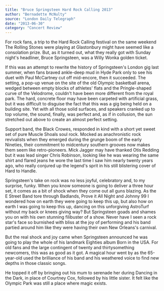 ```yaml
---
title: "Bruce Springsteen Hard Rock Calling 2013"
author: "Bernadette McNulty"
source: "London Daily Telegraph"
date: "2013-06-30"
category: "Concert Review"
---
```


For rock fans, a trip to the Hard Rock Calling festival on the same weekend The Rolling Stones were playing at Glastonbury might have seemed like a consolation prize. But, as it turned out, what they really got with Sunday night's headliner, Bruce Springsteen, was a Willy Wonka golden ticket.

If this was an attempt to rewrite the history of Springsteen's London gig last summer, when fans braved ankle-deep mud in Hyde Park only to see his duet with Paul McCartney cut off mid-encore, then it succeeded. The setting, a pop-up venue on the site of the old Olympic basketball arena, wedged between empty blocks of athletes' flats and the Pringle-shaped curve of the Velodrome, couldn't have been more different from the royal park. The hard, concrete floor may have been carpeted with artificial grass, but it was difficult to disguise the fact that this was a gig being held on a building site. Yet with all those solid surfaces, and speakers cranked up to top volume, the sound, finally, was perfect and, as if in collusion, the sun stretched out above to create an almost perfect setting.

Support band, the Black Crowes, responded in kind with a short yet sweet set of pure Muscle Shoals soul rock. Mocked as anachronistic rock revivalists when they emerged during the grunge boom of the early Nineties, their commitment to midcentury southern grooves now makes them seem like retro-pioneers. Mick Jagger may have thanked Otis Redding but it was lead singer Chris Robinson, looking like he was wearing the same shirt and flared jeans he wore the last time I saw him nearly twenty years ago, who really conjured up the legend's sprit in his still blistering cover of Hard to Handle.

Springsteen's take on rock was no less joyful, celebratory and, to my surprise, funky. When you know someone is going to deliver a three hour set, it comes as a bit of shock when they come out all guns blazing. As the E Street Band tore through Badlands, Prove it All Night and Johnny 99 I wondered how on earth they were going to keep this up, but also how on earth I was going to keep this up, dancing on this unforgiving AstroTurf without my back or knees giving way? But Springsteen goads and shames you on with his own stunning filibuster of a show. Never have I seen a rock star's face so burnished with bliss at the joy of performing and his band partied around him like they were having their own New Orleans's carnival.

But the real shock and joy came when Springsteen announced he was going to play the whole of his landmark Eighties album Born in the USA. For old fans and the large contingent of twenty and thirtysomething newcomers, this was as good as it got. A magical hour went by as the 65-year-old used the brilliance of his band and his weathered voice to find new depths in those classic songs.

He topped it off by bringing out his mum to serenade her during Dancing in the Dark, in place of Courtney Cox, followed by his little sister. It felt like the Olympic Park was still a place where magic exists.